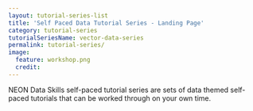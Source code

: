 ```yaml
---
layout: tutorial-series-list
title: 'Self Paced Data Tutorial Series - Landing Page'
category: tutorial-series
tutorialSeriesName: vector-data-series
permalink: tutorial-series/
image:
  feature: workshop.png
  credit: 
---
```


NEON Data Skills self-paced tutorial series are sets of data themed self-paced 
tutorials that can be worked through on your own time. 